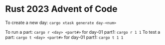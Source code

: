 # Rust 2023 Advent of Code

To create a new day: `cargo xtask generate day-<num>`

To run a part: `cargo r <day> <part#>` for day-01 part1: `cargo r 1 1`
To test a part: `cargo t <day> <part#>` for day-01 part1: `cargo t 1 1`
